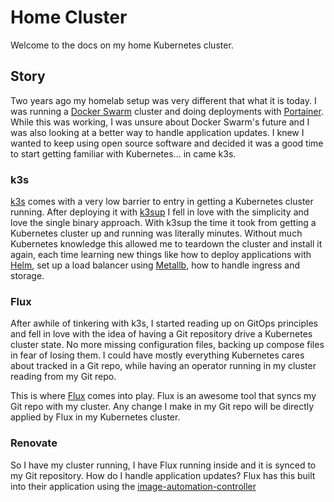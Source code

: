 # Home Cluster

Welcome to the docs on my home Kubernetes cluster.

## Story

Two years ago my homelab setup was very different that what it is today. I was running a [Docker Swarm](https://docs.docker.com/engine/swarm/) cluster and doing deployments with [Portainer](https://www.portainer.io/). While this was working, I was unsure about Docker Swarm's future and I was also looking at a better way to handle application updates. I knew I wanted to keep using open source software and decided it was a good time to start getting familiar with Kubernetes... in came k3s.

### k3s

[k3s](https://k3s.io/) comes with a very low barrier to entry in getting a Kubernetes cluster running. After deploying it with [k3sup](https://github.com/alexellis/k3sup) I fell in love with the simplicity and love the single binary approach. With k3sup the time it took from getting a Kubernetes cluster up and running was literally minutes. Without much Kubernetes knowledge this allowed me to teardown the cluster and install it again, each time learning new things like how to deploy applications with [Helm](https://helm.sh/), set up a load balancer using [Metallb](https://metallb.universe.tf/), how to handle ingress and storage.

### Flux

After awhile of tinkering with k3s, I started reading up on GitOps principles and fell in love with the idea of having a Git repository drive a Kubernetes cluster state. No more missing configuration files, backing up compose files in fear of losing them. I could have mostly everything Kubernetes cares about tracked in a Git repo, while having an operator running in my cluster reading from my Git repo.

This is where [Flux](https://toolkit.fluxcd.io/) comes into play. Flux is an awesome tool that syncs my Git repo with my cluster. Any change I make in my Git repo will be directly applied by Flux in my Kubernetes cluster.

### Renovate

So I have my cluster running, I have Flux running inside and it is synced to my Git repository. How do I handle application updates? Flux has this built into their application using the [image-automation-controller](https://toolkit.fluxcd.io/components/image/controller/)
